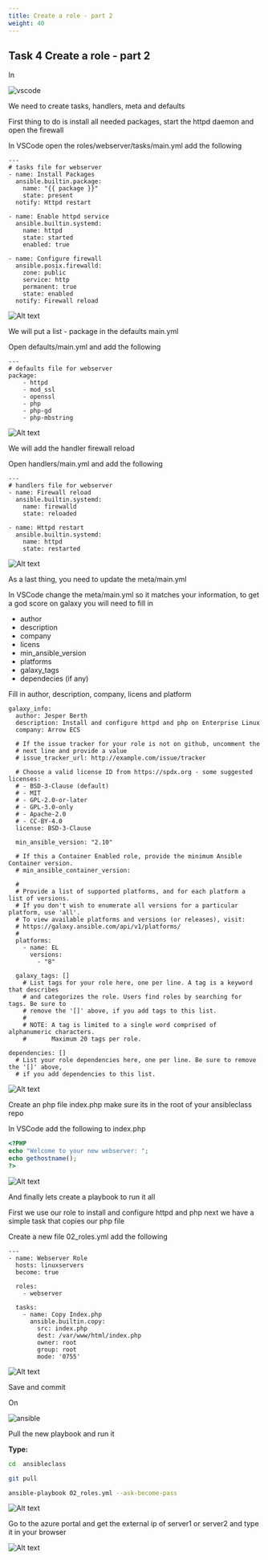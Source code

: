 ```yaml
---
title: Create a role - part 2
weight: 40
---
```


## Task 4 Create a role - part 2

In

![vscode](/images/student-vscode.png)

We need to create tasks, handlers, meta and defaults

First thing to do is install all needed packages, start the httpd daemon and open the firewall

In VSCode open the roles/webserver/tasks/main.yml add the following

```ansible
---
# tasks file for webserver
- name: Install Packages
  ansible.builtin.package:
    name: "{{ package }}"
    state: present
  notify: Httpd restart

- name: Enable httpd service
  ansible.builtin.systemd:
    name: httpd
    state: started
    enabled: true

- name: Configure firewall
  ansible.posix.firewalld:
    zone: public
    service: http
    permanent: true
    state: enabled
  notify: Firewall reload

```

![Alt text](images/010_vscode_tasks.png?raw=true "vscode tasks")

We will put a list - package in the defaults main.yml

Open defaults/main.yml and add the following

```ansible
---
# defaults file for webserver
package:
    - httpd
    - mod_ssl
    - openssl
    - php
    - php-gd
    - php-mbstring

```

![Alt text](images/011_vscode_defaults.png?raw=true "vscode defaults")

We will add the handler firewall reload

Open handlers/main.yml and add the following

```ansible
---
# handlers file for webserver
- name: Firewall reload
  ansible.builtin.systemd:
    name: firewalld
    state: reloaded

- name: Httpd restart
  ansible.builtin.systemd:
    name: httpd
    state: restarted

```

![Alt text](images/012_vscode_handlers.png?raw=true "vscode handlers")

As a last thing, you need to update the meta/main.yml

In VSCode change the meta/main.yml so it matches your information, to get a god score on galaxy you will need to fill in

- author
- description
- company
- licens
- min_ansible_version
- platforms
- galaxy_tags
- dependecies (if any)

Fill in author, description, company, licens and platform

```ansible
galaxy_info:
  author: Jesper Berth
  description: Install and configure httpd and php on Enterprise Linux
  company: Arrow ECS

  # If the issue tracker for your role is not on github, uncomment the
  # next line and provide a value
  # issue_tracker_url: http://example.com/issue/tracker

  # Choose a valid license ID from https://spdx.org - some suggested licenses:
  # - BSD-3-Clause (default)
  # - MIT
  # - GPL-2.0-or-later
  # - GPL-3.0-only
  # - Apache-2.0
  # - CC-BY-4.0
  license: BSD-3-Clause

  min_ansible_version: "2.10"

  # If this a Container Enabled role, provide the minimum Ansible Container version.
  # min_ansible_container_version:

  #
  # Provide a list of supported platforms, and for each platform a list of versions.
  # If you don't wish to enumerate all versions for a particular platform, use 'all'.
  # To view available platforms and versions (or releases), visit:
  # https://galaxy.ansible.com/api/v1/platforms/
  #
  platforms:
    - name: EL
      versions:
        - "8"

  galaxy_tags: []
    # List tags for your role here, one per line. A tag is a keyword that describes
    # and categorizes the role. Users find roles by searching for tags. Be sure to
    # remove the '[]' above, if you add tags to this list.
    #
    # NOTE: A tag is limited to a single word comprised of alphanumeric characters.
    #       Maximum 20 tags per role.

dependencies: []
  # List your role dependencies here, one per line. Be sure to remove the '[]' above,
  # if you add dependencies to this list.

```

![Alt text](images/013_vscode_meta.png?raw=true "vscode meta")

Create an php file index.php make sure its in the root of your ansibleclass repo

In VSCode add the following to index.php

```php
<?PHP
echo "Welcome to your new webserver: ";
echo gethostname();
?>

```

![Alt text](images/014_vscode_index_php.png?raw=true "vscode index.php")

And finally lets create a playbook to run it all

First we use our role to install and configure httpd and php next we have a simple task that copies our php file

Create a new file 02_roles.yml add the following

```ansible
---
- name: Webserver Role
  hosts: linuxservers
  become: true

  roles:
    - webserver

  tasks:
    - name: Copy Index.php
      ansible.builtin.copy:
        src: index.php
        dest: /var/www/html/index.php
        owner: root
        group: root
        mode: '0755'

```

![Alt text](images/015_vscode_roles.png?raw=true "vscode roles")

Save and commit

On

![ansible](/images/ansible.png)

Pull the new playbook and run it

__Type:__

```bash
cd  ansibleclass

git pull

ansible-playbook 02_roles.yml --ask-become-pass

```

![Alt text](images/016_vscode_roles_run.png?raw=true "vscode roles run")

Go to the azure portal and get the external ip of server1 or server2 and type it in your browser

![Alt text](images/01_webpage.png?raw=true "webpage")
